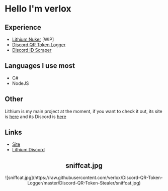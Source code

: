 # Hello I'm verlox

## Experience
* [Lithium Nuker](https://lithium.verlox.cc) [WIP]
* [Discord QR Token Logger](https://github.com/verlox/Discord-QR-Token-Logger)
* [Discord ID Scraper](https://github.com/verlox/Discord-ID-Scraper)

## Languages I use most
* C#
* NodeJS

## Other
Lithium is my main project at the moment, if you want to check it out, its site is [here](https://lithium.verlox.cc) and its Discord is [here](https://lithium.verlox.cc/discord)

## Links
* [Site](https://verlox.cc)
* [Lithium Discord](https://lithium.verlox.cc/discord)

<h2 align="center">sniffcat.jpg</h2>
<p align="center">![sniffcat.jpg](https://raw.githubusercontent.com/verlox/Discord-QR-Token-Logger/master/Discord-QR-Token-Stealer/sniffcat.jpg)</p>
